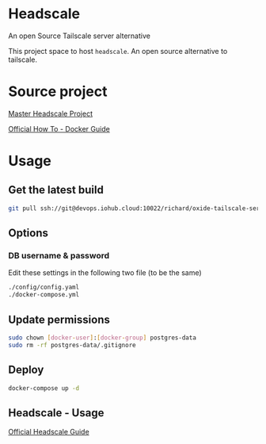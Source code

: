# Headscale

An open Source Tailscale server alternative

This project space to host `headscale`. An open source alternative to tailscale.

# Source project

[Master Headscale Project](https://github.com/juanfont/headscale)

[Official How To - Docker Guide](https://github.com/juanfont/headscale/blob/main/docs/running-headscale-container.md)

# Usage

## Get the latest build

```bash
git pull ssh://git@devops.iohub.cloud:10022/richard/oxide-tailscale-server.git
```

## Options

### DB username & password

Edit these settings in the following two file (to be the same)

```bash
./config/config.yaml
./docker-compose.yml
```

## Update permissions

```bash
sudo chown [docker-user]:[docker-group] postgres-data
sudo rm -rf postgres-data/.gitignore
```

## Deploy

```bash
docker-compose up -d
```

## Headscale - Usage

[Official Headscale Guide](https://github.com/juanfont/headscale/blob/main/docs/running-headscale-container.md#register-a-machine-normal-login)
